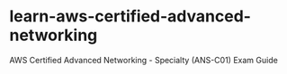 # learn-aws-certified-advanced-networking
AWS Certified Advanced Networking - Specialty (ANS-C01) Exam Guide
